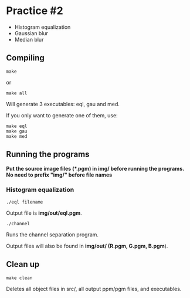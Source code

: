 # Practice #2

* Histogram equalization
* Gaussian blur
* Median blur

## Compiling

```
make
```
or
```
make all
```

Will generate 3 executables: eql, gau and med.

If you only want to generate one of them, use:
```
make eql
make gau
make med
```

## Running the programs

**Put the source image files (*.pgm) in img/ before running the programs.**
**No need to prefix "img/" before file names**

### Histogram equalization
```
./eql filename
```

Output file is **img/out/eql.pgm**.

```
./channel
```

Runs the channel separation program.

Output files will also be found in **img/out/ (R.pgm, G.pgm, B.pgm**).


## Clean up

```
make clean
```

Deletes all object files in src/, all output ppm/pgm files, and executables.
